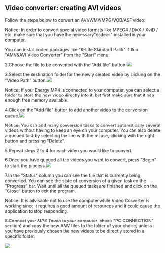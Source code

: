 ## Video converter: creating AVI videos

Follow the steps below to convert an AVI/WMV/MPG/VOB/ASF video:

Notice: In order to convert special video formats like MPEG4 / DivX / XviD / etc. make sure that you have the necessary"codecs" installed in your computer.

You can install codec packages like "K-Lite Standard Pack".
1.Run "AMV&AVI Video Converter" from the "Start" menu.

2.Choose the file to be converted with the "Add file" button.![](http://static.energysistem.com/images/manuals/42644/57f27d6086cd8.jpg)
  
3.Select the destination folder for the newly created video by clicking on the 
"Video Path" button.![](http://static.energysistem.com/images/manuals/42644/57f27d484a061.jpg)
 
Notice: If your Energy MP4 is connected to your computer, you can select a folder to store the new video directly into it, but first make sure that it has enough free memory available.

4.Click on the "Add file" button to add another video to the conversion queue.![](http://static.energysistem.com/images/manuals/42644/57f27d6086cd8.jpg)
 
Notice: You can add many conversion tasks to convert automatically several videos without having to keep an eye on your computer. You can also delete a queued task by selecting the line with the mouse, clicking with the right button and pressing "Delete".

5.Repeat steps 2 to 4 for each video you would like to convert.

6.Once you have queued all the videos you want to convert, press "Begin" to start the process.![](http://static.energysistem.com/images/manuals/42644/57f27d397319f.jpg)
 
7.In the "Status" column you can see the file that is currently being converted. You can see the state of conversion of a given task on the "Progress" bar. Wait until all the queued tasks are finished and click on the "Close" button to exit the program.

Notice: It is advisable not to use the computer while Video Converter is working since it requires a good amount of resources and it could cause the application to stop responding.

8.Connect your *MP4 Touch* to your computer (check "PC CONNECTION" section) and copy the new AMV files to the folder of your choice, unless you have previously chosen the new videos to be directly stored in a specific folder.

![](http://static.energysistem.com/images/manuals/42644/57f27d71d7f08.jpg)
 
